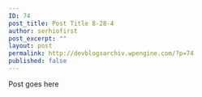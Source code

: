 ```yaml
---
ID: 74
post_title: Post Title 8-28-4
author: serhiofirst
post_excerpt: ""
layout: post
permalink: http://devblogsarchiv.wpengine.com/?p=74
published: false
---
```

Post goes here